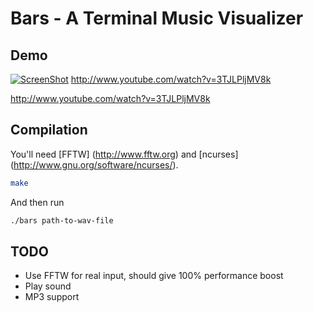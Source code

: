 # Bars - A Terminal Music Visualizer

## Demo
[![ScreenShot](https://raw.github.com/sabraham/bars/master/demo.png)](http://www.youtube.com/watch?v=3TJLPljMV8k)
http://www.youtube.com/watch?v=3TJLPljMV8k

http://www.youtube.com/watch?v=3TJLPljMV8k

## Compilation

You'll need [FFTW] (http://www.fftw.org) and [ncurses] (http://www.gnu.org/software/ncurses/).

```bash
make
```

And then run

```bash
./bars path-to-wav-file
```
## TODO

- Use FFTW for real input, should give 100% performance boost
- Play sound
- MP3 support